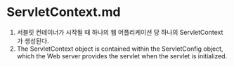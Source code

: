 # ServletContext.md
1. 서블릿 컨테이너가 시작될 때 하나의 웹 어플리케이션 당 하나의 ServletContext가 생성된다.
1. The ServletContext object is contained within the ServletConfig object, which the Web server provides the servlet when the servlet is initialized.

